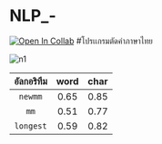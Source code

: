 # NLP_-
[![Open In Collab](https://colab.research.google.com/assets/colab-badge.svg)](https://colab.research.google.com/drive/1USN3oHYU8B63Xv-9s1CurXWeM1FRYy61?usp=sharing)
#โปรเเกรมตัดคำภาษาไทย

<img src="https://i.ibb.co/tL2Jq99/n1.jpg" alt="n1" border="0"></img>


|  อัลกอริทึม     | word     | char |
|:---:|:---:|:---|
| `newmm`      | 0.65       |0.85 |
| `mm`   |  0.51 |0.77 |
| `longest`   |  0.59 | 0.82 |



